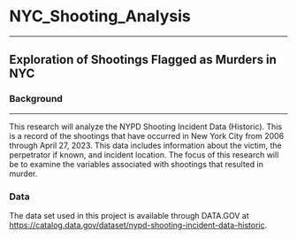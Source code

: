 # NYC_Shooting_Analysis
---
Exploration of Shootings Flagged as Murders in NYC 
---

### Background
---
This research will analyze the NYPD Shooting Incident Data (Historic). This is a record of the shootings that have occurred in New York City from 2006 through April 27, 2023.  This data includes information about the victim, the perpetrator if known, and incident location. The focus of this research will be to examine the variables associated with shootings that resulted in murder. 


### Data
The data set used in this project is available through DATA.GOV at https://catalog.data.gov/dataset/nypd-shooting-incident-data-historic.
